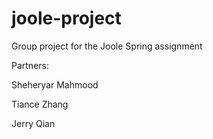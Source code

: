 # joole-project
Group project for the Joole Spring assignment

Partners:

Sheheryar Mahmood

Tiance Zhang

Jerry Qian
